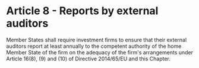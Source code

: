 # Article 8 - Reports by external auditors


Member States shall require investment firms to ensure that their external auditors report at least annually to the competent authority of the home Member State of the firm on the adequacy of the firm's arrangements under Article 16(8), (9) and (10) of Directive 2014/65/EU and this Chapter.

